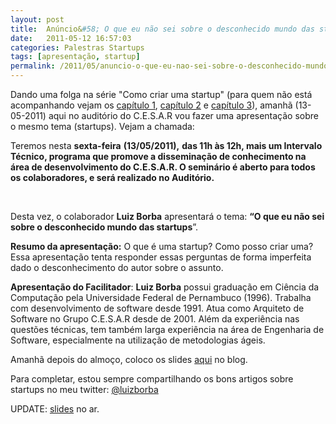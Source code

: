 ```yaml
---
layout: post
title:  Anúncio&#58; O que eu não sei sobre o desconhecido mundo das startups
date:   2011-05-12 16:57:03
categories: Palestras Startups
tags: [apresentação, startup]
permalink: /2011/05/anuncio-o-que-eu-nao-sei-sobre-o-desconhecido-mundo-das-startups
---
```


Dando uma folga na série "Como criar uma startup" (para quem não está acompanhando vejam os [capítulo 1](http://bit.ly/faAYwY ""), [capítulo 2](http://bit.ly/eN0UFa "") e [capítulo 3](http://bit.ly/el4b2d "")), amanhã (13-05-2011) aqui no auditório do C.E.S.A.R vou fazer uma apresentação sobre o mesmo tema (startups). Vejam a chamada:



Teremos nesta **sexta-feira** **(13/05/2011),** ******das**** ****11h às 12h**, mais um Intervalo Técnico, programa que promove a disseminação de conhecimento na área de desenvolvimento do C.E.S.A.R. O seminário é aberto para todos os colaboradores, e será realizado **no Auditório****.**

 

Desta vez, o colaborador **Luiz Borba** apresentará o tema: **“O que eu não sei sobre o desconhecido mundo das startups**”.

**Resumo da apresentação:** O que é uma startup? Como posso criar uma? Essa apresentação tenta responder essas perguntas de forma imperfeita dado o desconhecimento do autor sobre o assunto.

**Apresentação do Facilitador**: **Luiz Borba** possui graduação em Ciência da Computação pela Universidade Federal de Pernambuco (1996). Trabalha com desenvolvimento de software desde 1991. Atua como Arquiteto de Software no Grupo C.E.S.A.R desde de 2001. Além da experiência nas questões técnicas, tem também larga experiência na área de Engenharia de Software, especialmente na utilização de metodologias ágeis.



Amanhã depois do almoço, coloco os slides [aqui](http://borba.blog.br/2011/05/o-que-eu-nao-sei-sobre-startups/ "O que eu não sei sobre startups") no blog.

Para completar, estou sempre compartilhando os bons artigos sobre startups no meu twitter: [@luizborba](http://twitter.com/luizborba "")

UPDATE: [slides](http://borba.blog.br/2011/05/o-que-eu-nao-sei-sobre-startups/ "") no ar.
